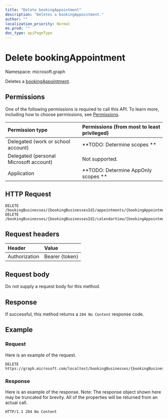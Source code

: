 ```yaml
---
title: "Delete bookingAppointment"
description: "Deletes a bookingAppointment."
author: ""
localization_priority: Normal
ms.prod: ""
doc_type: apiPageType
---
```


# Delete bookingAppointment

Namespace: microsoft.graph

Deletes a [bookingAppointment](../resources/bookingappointment.md).

## Permissions
One of the following permissions is required to call this API. To learn more, including how to choose permissions, see [Permissions](/concepts/permissions-reference.md).

|Permission type|Permissions (from most to least privileged)|
|:---|:---|
|Delegated (work or school account)|**TODO: Determine scopes **|
|Delegated (personal Microsoft account)|Not supported.|
|Application|**TODO: Determine AppOnly scopes **|

## HTTP Request
<!-- {
  "blockType": "ignored"
}
-->
``` http
DELETE /bookingBusinesses/{bookingBusinessesId}/appointments/{bookingAppointmentId}
DELETE /bookingBusinesses/{bookingBusinessesId}/calendarView/{bookingAppointmentId}
```

## Request headers
|Header|Value|
|:---|:---|
|Authorization|Bearer {token}|

## Request body
Do not supply a request body for this method.

## Response
If successful, this method returns a `204 No Content` response code.

## Example

### Request
Here is an example of the request.
<!-- {
  "blockType": "request",
  "name": "delete_bookingappointment"
}
-->
``` http
DELETE https://graph.microsoft.com/localtest/bookingBusinesses/{bookingBusinessesId}/appointments/{bookingAppointmentId}
```

### Response
Here is an example of the response. Note: The response object shown here may be truncated for brevity. All of the properties will be returned from an actual call.
<!-- {
  "blockType": "response",
  "truncated": true
}
-->
``` http
HTTP/1.1 204 No Content
```

